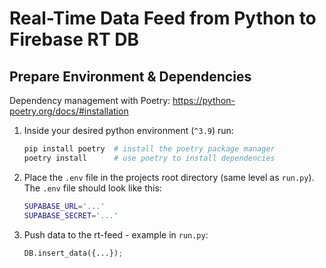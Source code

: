 # Real-Time Data Feed from Python to Firebase RT DB

## Prepare Environment & Dependencies

Dependency management with Poetry: https://python-poetry.org/docs/#installation

1. Inside your desired python environment (`^3.9`) run:

    ```bash
    pip install poetry  # install the poetry package manager
    poetry install      # use poetry to install dependencies
    ```

2. Place the `.env` file in the projects root directory (same level as `run.py`). The `.env` file should look like this:

    ```bash
    SUPABASE_URL='...'
    SUPABASE_SECRET='...'
    ```

3. Push data to the rt-feed - example in `run.py`:

    ```python
    DB.insert_data({...});
    ```
